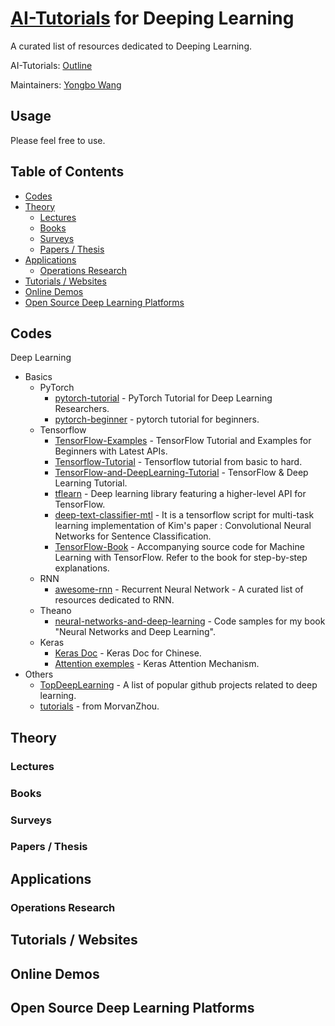 # [AI-Tutorials](https://github.com/yongbowin/AI-Tutorials) for Deeping Learning

A curated list of resources dedicated to Deeping Learning.

AI-Tutorials: [Outline](https://github.com/yongbowin/AI-Tutorials)

Maintainers: [Yongbo Wang](https://github.com/yongbowin)


## Usage
Please feel free to use.

## Table of Contents

 - [Codes](#codes)
 - [Theory](#theory)
   - [Lectures](#lectures)
   - [Books](#books)
   - [Surveys](#surveys)
   - [Papers / Thesis](#papers--thesis)
 - [Applications](#applications)
   - [Operations Research](#operations-research)
 - [Tutorials / Websites](#tutorials--websites)
 - [Online Demos](#online-demos)
 - [Open Source Deep Learning Platforms](#open-source-deep-learning-platforms)

## Codes
Deep Learning
 - Basics
   - PyTorch
     - [pytorch-tutorial](https://github.com/yunjey/pytorch-tutorial) - PyTorch Tutorial for Deep Learning Researchers.
     - [pytorch-beginner](https://github.com/SherlockLiao/pytorch-beginner) - pytorch tutorial for beginners.
   - Tensorflow
     - [TensorFlow-Examples](https://github.com/aymericdamien/TensorFlow-Examples) - TensorFlow Tutorial and Examples for Beginners with Latest APIs.
     - [Tensorflow-Tutorial](https://github.com/MorvanZhou/Tensorflow-Tutorial) - Tensorflow tutorial from basic to hard.
     - [TensorFlow-and-DeepLearning-Tutorial](https://github.com/CreatCodeBuild/TensorFlow-and-DeepLearning-Tutorial) - TensorFlow & Deep Learning Tutorial.
     - [tflearn](https://github.com/aymericdamien/tflearn) - Deep learning library featuring a higher-level API for TensorFlow.
     - [deep-text-classifier-mtl](https://github.com/dhwajraj/deep-text-classifier-mtl) - It is a tensorflow script for multi-task learning implementation of Kim's paper : Convolutional Neural Networks for Sentence Classification.
     - [TensorFlow-Book](https://github.com/BinRoot/TensorFlow-Book) - Accompanying source code for Machine Learning with TensorFlow. Refer to the book for step-by-step explanations.
   - RNN
     - [awesome-rnn](https://github.com/aymericdamien/awesome-rnn) - Recurrent Neural Network - A curated list of resources dedicated to RNN.
   - Theano
     - [neural-networks-and-deep-learning](https://github.com/mnielsen/neural-networks-and-deep-learning) - Code samples for my book "Neural Networks and Deep Learning".
   - Keras
     - [Keras Doc](http://keras-cn.readthedocs.io/en/latest/) - Keras Doc for Chinese.
     - [Attention exemples](https://github.com/philipperemy/keras-attention-mechanism) - Keras Attention Mechanism.
 - Others
     - [TopDeepLearning](https://github.com/aymericdamien/TopDeepLearning) - A list of popular github projects related to deep learning.
     - [tutorials](https://github.com/MorvanZhou/tutorials) - from MorvanZhou.

## Theory

### Lectures

### Books

### Surveys

### Papers / Thesis

## Applications

### Operations Research

## Tutorials / Websites

## Online Demos

## Open Source Deep Learning Platforms


